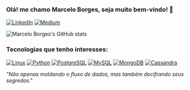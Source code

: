 ### Olá! me chamo **Marcelo Borges**, seja muito bem-vindo! 🤙

[![LinkedIn](https://img.shields.io/badge/LinkedIn-0077B5?style=for-the-badge&logo=linkedin&logoColor=white)](https://www.linkedin.com/in/marcelo-borges-aab147103/)
[![Medium](https://img.shields.io/badge/Medium-12100E?style=for-the-badge&logo=medium&logoColor=white)](https://medium.com/@mrcl.pborges)

![Marcelo Borges's GitHub stats](https://github-readme-stats.vercel.app/api?username=marcelopborges&show_icons=true&theme=vue)

### Tecnologias que tenho interesses:
[![Linux](https://img.shields.io/badge/Linux-FCC624?style=for-the-badge&logo=linux&logoColor=black)]()
[![Python](https://img.shields.io/badge/Python-3776AB?style=for-the-badge&logo=python&logoColor=white)]()
[![PostgreSQL](https://img.shields.io/badge/PostgreSQL-316192?style=for-the-badge&logo=postgresql&logoColor=white)]()
[![MySQL](https://img.shields.io/badge/MySQL-00000F?style=for-the-badge&logo=mysql&logoColor=white)]()
[![MongoDB](https://img.shields.io/badge/MongoDB-4EA94B?style=for-the-badge&logo=mongodb&logoColor=white)]()
[![Cassandra](https://img.shields.io/badge/Cassandra-1287B1?style=for-the-badge&logo=apache%20cassandra&logoColor=white)]()



*"Não apenas moldando o fluxo de dados, mas também decifrando seus segredos."*

